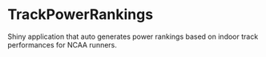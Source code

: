 # TrackPowerRankings
Shiny application that auto generates power rankings based on indoor track performances for NCAA runners.
